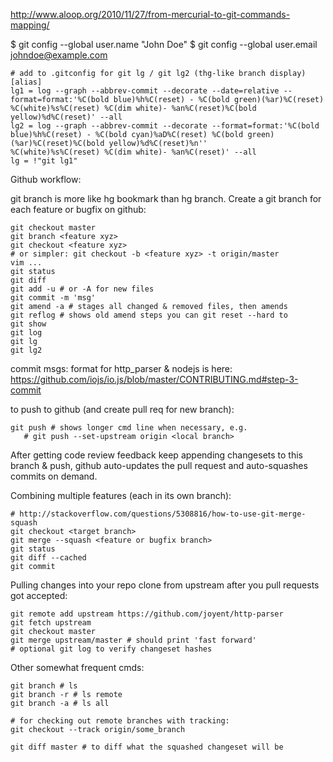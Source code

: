 http://www.aloop.org/2010/11/27/from-mercurial-to-git-commands-mapping/

$ git config --global user.name "John Doe"
$ git config --global user.email johndoe@example.com

```
# add to .gitconfig for git lg / git lg2 (thg-like branch display)
[alias]
lg1 = log --graph --abbrev-commit --decorate --date=relative --format=format:'%C(bold blue)%h%C(reset) - %C(bold green)(%ar)%C(reset) %C(white)%s%C(reset) %C(dim white)- %an%C(reset)%C(bold yellow)%d%C(reset)' --all
lg2 = log --graph --abbrev-commit --decorate --format=format:'%C(bold blue)%h%C(reset) - %C(bold cyan)%aD%C(reset) %C(bold green)(%ar)%C(reset)%C(bold yellow)%d%C(reset)%n''          %C(white)%s%C(reset) %C(dim white)- %an%C(reset)' --all
lg = !"git lg1"
```

Github workflow:

git branch is more like hg bookmark than hg branch. Create a git branch for
each feature or bugfix on github:
```
git checkout master
git branch <feature xyz>
git checkout <feature xyz>
# or simpler: git checkout -b <feature xyz> -t origin/master
vim ...
git status
git diff
git add -u # or -A for new files
git commit -m 'msg'
git amend -a # stages all changed & removed files, then amends
git reflog # shows old amend steps you can git reset --hard to
git show
git log
git lg
git lg2
```

commit msgs: format for http_parser & nodejs is here: 
https://github.com/iojs/io.js/blob/master/CONTRIBUTING.md#step-3-commit

to push to github (and create pull req for new branch):
```
git push # shows longer cmd line when necessary, e.g.
   # git push --set-upstream origin <local branch>
```

After getting code review feedback keep appending changesets to this
branch & push, github auto-updates the pull request and auto-squashes 
commits on demand.

Combining multiple features (each in its own branch):
```
# http://stackoverflow.com/questions/5308816/how-to-use-git-merge-squash
git checkout <target branch>
git merge --squash <feature or bugfix branch>
git status
git diff --cached
git commit
```

Pulling changes into your repo clone from upstream after you pull requests got 
accepted:
```
git remote add upstream https://github.com/joyent/http-parser
git fetch upstream
git checkout master
git merge upstream/master # should print 'fast forward'
# optional git log to verify changeset hashes
```

Other somewhat frequent cmds:
```
git branch # ls
git branch -r # ls remote
git branch -a # ls all

# for checking out remote branches with tracking: 
git checkout --track origin/some_branch

git diff master # to diff what the squashed changeset will be
```

